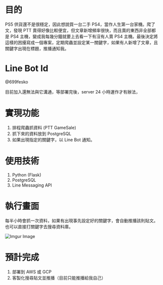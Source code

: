 # 目的
PS5 供貨還不是很穩定，因此想說買一台二手 PS4，當作人生第一台家機。爬了文，發現 PTT 賣得好像比較便宜，但文章新增頻率很快，而且賣的東西非全部都是 PS4 主機，變成我每幾分鐘就要上去看一下有沒有人賣 PS4 主機。最後決定將這樣的困擾寫成一個專案，定期爬蟲並設定某一關鍵字，如果有人新增了文章，且關鍵字出現在標題，推播通知我。

# Line Bot Id
@699fesko

目前加入還無法與它溝通，等部署完後，server 24 小時運作才有辦法，

# 實現功能
1. 排程爬蟲抓資料 (PTT GameSale)
2. 抓下來的資料放到 PostgreSQL
3. 如果出現指定的關鍵字，以 Line Bot 通知。

# 使用技術
1. Python (Flask)
2. PostgreSQL
3. Line Messaging API

# 執行畫面
每半小時會抓一次資料，如果有出現事先設定好的關鍵字，會自動推播該則貼文。也可以直接打關鍵字去搜尋資料庫。

![Imgur Image](https://imgur.com/kHVpc6B.jpg)

# 預計完成
1. 部署到 AWS 或 GCP
2. 客製化搜尋貼文並推播（目前只能推播給我自己）
